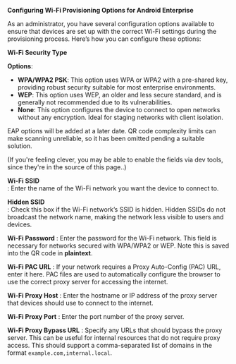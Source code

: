 **Configuring Wi-Fi Provisioning Options for Android Enterprise**

As an administrator, you have several configuration options available to ensure that devices are set up with the correct Wi-Fi settings during the provisioning process. Here’s how you can configure these options:

**Wi-Fi Security Type**

**Options**:
- **WPA/WPA2 PSK**: This option uses WPA or WPA2 with a pre-shared key, providing robust security suitable for most enterprise environments.
- **WEP**: This option uses WEP, an older and less secure standard, and is generally not recommended due to its vulnerabilities.
- **None**: This option configures the device to connect to open networks without any encryption. Ideal for staging networks with client isolation.

EAP options will be added at a later date. QR code complexity limits can make scanning unreliable, so it has been omitted pending a suitable solution.

(If you're feeling clever, you may be able to enable the fields via dev tools, since they're in the source of this page..)

**Wi-Fi SSID**  
: Enter the name of the Wi-Fi network you want the device to connect to.

**Hidden SSID**  
: Check this box if the Wi-Fi network’s SSID is hidden. Hidden SSIDs do not broadcast the network name, making the network less visible to users and devices.

**Wi-Fi Password**
: Enter the password for the Wi-Fi network. This field is necessary for networks secured with WPA/WPA2 or WEP. Note this is saved into the QR code in **plaintext**.

**Wi-Fi PAC URL**
: If your network requires a Proxy Auto-Config (PAC) URL, enter it here. PAC files are used to automatically configure the browser to use the correct proxy server for accessing the internet.

**Wi-Fi Proxy Host**
: Enter the hostname or IP address of the proxy server that devices should use to connect to the internet.

**Wi-Fi Proxy Port**
: Enter the port number of the proxy server.

**Wi-Fi Proxy Bypass URL**
: Specify any URLs that should bypass the proxy server. This can be useful for internal resources that do not require proxy access. This should support a comma-separated list of domains in the format `example.com,internal.local`.